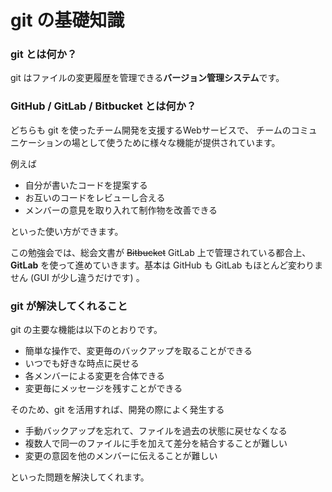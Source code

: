 # git の基礎知識

### git とは何か？

git はファイルの変更履歴を管理できる**バージョン管理システム**です。

### GitHub / GitLab / Bitbucket とは何か？

どちらも git を使ったチーム開発を支援するWebサービスで、
チームのコミュニケーションの場として使うために様々な機能が提供されています。

例えば

- 自分が書いたコードを提案する
- お互いのコードをレビューし合える
- メンバーの意見を取り入れて制作物を改善できる

といった使い方ができます。

この勉強会では、総会文書が ~~Bitbucket~~ GitLab 上で管理されている都合上、**GitLab** を使って進めていきます。基本は GitHub も GitLab もほとんど変わりません (GUI が少し違うだけです) 。

### git が解決してくれること

git の主要な機能は以下のとおりです。

- 簡単な操作で、変更毎のバックアップを取ることができる
- いつでも好きな時点に戻せる
- 各メンバーによる変更を合体できる
- 変更毎にメッセージを残すことができる

そのため、git を活用すれば、開発の際によく発生する

- 手動バックアップを忘れて、ファイルを過去の状態に戻せなくなる
- 複数人で同一のファイルに手を加えて差分を結合することが難しい
- 変更の意図を他のメンバーに伝えることが難しい

といった問題を解決してくれます。
